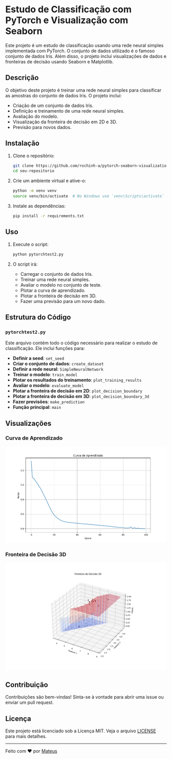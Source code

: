 # Estudo de Classificação com PyTorch e Visualização com Seaborn

Este projeto é um estudo de classificação usando uma rede neural simples implementada com PyTorch. O conjunto de dados utilizado é o famoso conjunto de dados Iris. Além disso, o projeto inclui visualizações de dados e fronteiras de decisão usando Seaborn e Matplotlib.

## Descrição

O objetivo deste projeto é treinar uma rede neural simples para classificar as amostras do conjunto de dados Iris. O projeto inclui:

- Criação de um conjunto de dados Iris.
- Definição e treinamento de uma rede neural simples.
- Avaliação do modelo.
- Visualização da fronteira de decisão em 2D e 3D.
- Previsão para novos dados.

## Instalação

1. Clone o repositório:
    ```sh
    git clone https://github.com/rochinh-a/pytorch-seaborn-visualization
    cd seu-repositorio
    ```

2. Crie um ambiente virtual e ative-o:
    ```sh
    python -m venv venv
    source venv/bin/activate  # No Windows use `venv\Scripts\activate`
    ```

3. Instale as dependências:
    ```sh
    pip install -r requirements.txt
    ```

## Uso

1. Execute o script:
    ```sh
    python pytorchtest2.py
    ```

2. O script irá:
    - Carregar o conjunto de dados Iris.
    - Treinar uma rede neural simples.
    - Avaliar o modelo no conjunto de teste.
    - Plotar a curva de aprendizado.
    - Plotar a fronteira de decisão em 3D.
    - Fazer uma previsão para um novo dado.

## Estrutura do Código

### `pytorchtest2.py`

Este arquivo contém todo o código necessário para realizar o estudo de classificação. Ele inclui funções para:

- **Definir a seed**: `set_seed`
- **Criar o conjunto de dados**: `create_dataset`
- **Definir a rede neural**: `SimpleNeuralNetwork`
- **Treinar o modelo**: `train_model`
- **Plotar os resultados do treinamento**: `plot_training_results`
- **Avaliar o modelo**: `evaluate_model`
- **Plotar a fronteira de decisão em 2D**: `plot_decision_boundary`
- **Plotar a fronteira de decisão em 3D**: `plot_decision_boundary_3d`
- **Fazer previsões**: `make_prediction`
- **Função principal**: `main`

## Visualizações

### Curva de Aprendizado

![Curva de Aprendizado](pytorch-seaborn-visualization/images/curva_aprendizado.png)

### Fronteira de Decisão 3D

![Fronteira de Decisão 3D](pytorch-seaborn-visualization/images/fronteira_decisao_3d.png)

## Contribuição

Contribuições são bem-vindas! Sinta-se à vontade para abrir uma issue ou enviar um pull request.

## Licença

Este projeto está licenciado sob a Licença MIT. Veja o arquivo [LICENSE](LICENSE) para mais detalhes.

---

Feito com ❤️ por [Mateus](https://github.com/rochinh-a)

